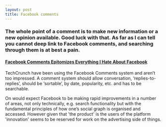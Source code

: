 ```yaml
---
layout: post
title: Facebook comments
---
```


### The whole point of a comment is to make new information or a new opinion available. Good luck with that. As far as I can tell you cannot deep link to Facebook comments, and searching through them is at best a pain.

#### [Facebook Comments Epitomizes Everything I Hate About Facebook](http://techcrunch.com/2011/04/03/facebook-comments-epitomizes-everything-i-hate-about-facebook/)

TechCrunch have been using the Facebook Comments system and aren’t too impressed. A comment system should allow conversation, ‘replies-to-replies’, should be ‘sortable’, by date, popularity, etc. and has to be searchable.

On would expect Facebook to be making rapid improvements in a number of areas, not only technically, e.g. search functionality but with the fundamental principles of how one’s social graph is organised and accessed. However given that 'the product' is the users of the platform 'innovation' seems to be reserved for work on the advertising side of things.